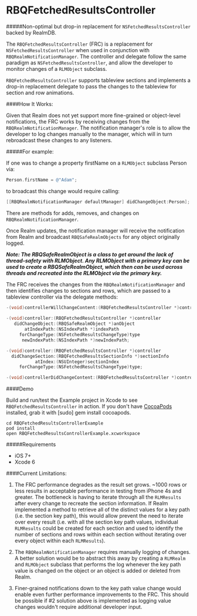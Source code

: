 RBQFetchedResultsController
===========================

#####Non-optimal but drop-in replacement for `NSFetchedResultsController` backed by RealmDB.

The `RBQFetchedResultsController` (FRC) is a replacement for `NSFetchedResultsController` when used in conjunction with `RBQRealmNotificationManager`. The controller and delegate follow the same paradigm as `NSFetchedResultsController`, and allow the developer to monitor changes of a `RLMObject` subclass.

`RBQFetchedResultsController` supports tableview sections and implements a drop-in replacement delegate to pass the changes to the tableview for section and row animations.

####How It Works:

Given that Realm does not yet support more fine-grained or object-level notifications, the FRC works by receiving changes from the `RBQRealmNotificationManager`. The notification manager's role is to allow the developer to log changes manually to the manager, which will in turn rebroadcast these changes to any listeners. 

#####For example:

If one was to change a property firstName on a `RLMObject` subclass Person via:

```Objective-C
Person.firstName = @"Adam"; 
```

to broadcast this change would require calling: 

```Objective-C
[[RBQRealmNotificationManager defaultManager] didChangeObject:Person];
```
There are methods for adds, removes, and changes on `RBQRealmNotificationManager`.

Once Realm updates, the notification manager will receive the notification from Realm and broadcast `RBQSafeRealmObjects` for any object originally logged.

**_Note: The RBQSafeRealmObject is a class to get around the lack of thread-safety with RLMObject. Any RLMObject with a primary key can be used to create a RBQSafeRealmObject, which then can be used across threads and recreated into the RLMObject via the primary key._**

The FRC receives the changes from the `RBQRealmNotificationManager` and then identifies changes to sections and rows, which are passed to a tableview controller via the delegate methods:

```Objective-C
-(void)controllerWillChangeContent:(RBQFetchedResultsController *)controller;
 
-(void)controller:(RBQFetchedResultsController *)controller
   didChangeObject:(RBQSafeRealmObject *)anObject
       atIndexPath:(NSIndexPath *)indexPath
     forChangeType:(NSFetchedResultsChangeType)type
      newIndexPath:(NSIndexPath *)newIndexPath;

-(void)controller:(RBQFetchedResultsController *)controller
  didChangeSection:(RBQFetchedResultsSectionInfo *)sectionInfo
           atIndex:(NSUInteger)sectionIndex
     forChangeType:(NSFetchedResultsChangeType)type;

-(void)controllerDidChangeContent:(RBQFetchedResultsController *)controller;
```

####Demo

Build and run/test the Example project in Xcode to see `RBQFetchedResultsController` in action. If you don't have [CocoaPods](http://cocoapods.org/) installed, grab it with [sudo] gem install cocoapods.

```
cd RBQFetchedResultsControllerExample
pod install
open RBQFetchedResultsControllerExample.xcworkspace
```

#####Requirements

* iOS 7+
* Xcode 6

####Current Limitations:

1. The FRC performance degrades as the result set grows. ~1000 rows or less results in acceptable performance in testing from iPhone 4s and greater. The bottleneck is having to iterate through all the `RLMResults` after every change to recreate the section information. If Realm implemented a method to retrieve all of the distinct values for a key path (i.e. the section key path), this would allow prevent the need to iterate over every result (i.e. with all the section key path values, individual `RLMResults` could be created for each section and used to identify the number of sections and rows within each section without iterating over every object within each `RLMResults`).

2. The `RBQRealmNotificationManager` requires manually logging of changes. A better solution would be to abstract this away by creating a `RLMRealm` and `RLMObject` subclass that performs the log whenever the key path value is changed on the object or an object is added or deleted from Realm.

3. Finer-grained notifications down to the key path value change would enable even further performance improvements to the FRC. This should be possible if #2 solution above is implemented as logging value changes wouldn't require additional developer input.
 

